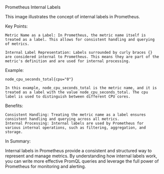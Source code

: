 Prometheus Internal Labels

This image illustrates the concept of internal labels in Prometheus.

Key Points:

    Metric Name as a Label: In Prometheus, the metric name itself is treated as a label. This allows for consistent handling and querying of metrics.

    Internal Label Representation: Labels surrounded by curly braces {} are considered internal to Prometheus. This means they are part of the metric's definition and are used for internal processing.

Example:

    node_cpu_seconds_total{cpu="0"}

    In this example, node_cpu_seconds_total is the metric name, and it is treated as a label with the value node_cpu_seconds_total. The cpu label is used to distinguish between different CPU cores.

Benefits:

    Consistent Handling: Treating the metric name as a label ensures consistent handling and querying across all metrics.
    Internal Processing: Internal labels are used by Prometheus for various internal operations, such as filtering, aggregation, and storage.

In Summary:

Internal labels in Prometheus provide a consistent and structured way to represent and manage metrics. By understanding how internal labels work, you can write more effective PromQL queries and leverage the full power of Prometheus for monitoring and alerting.